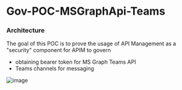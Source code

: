 # Gov-POC-MSGraphApi-Teams

### Architecture  

The goal of this POC is to prove the usage of API Management as a "security" component for APIM to govern
 * obtaining bearer token for MS Graph Teams API
 * Teams channels for messaging
   
![image](https://github.com/weixian-zhang/Gov-POC-MSGraphApi-Teams/assets/43234101/dcc007df-d44a-47a9-9c15-5b6dc9d86607)



